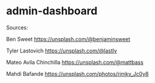 # admin-dashboard

Sources: 

Ben Sweet https://unsplash.com/@benjaminsweet

Tyler Lastovich https://unsplash.com/@lastly

Mateo Avila Chinchilla https://unsplash.com/@mattbass

Mahdi Bafande https://unsplash.com/photos/rimkv_Jc0y8

